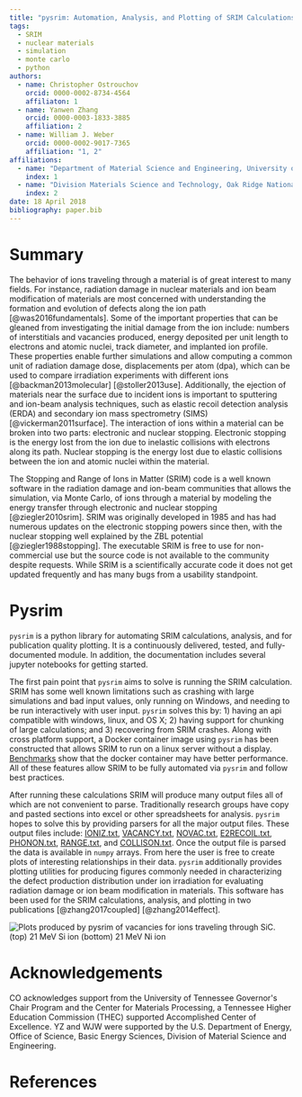 ```yaml
---
title: "pysrim: Automation, Analysis, and Plotting of SRIM Calculations"
tags:
  - SRIM
  - nuclear materials
  - simulation
  - monte carlo
  - python
authors:
  - name: Christopher Ostrouchov
    orcid: 0000-0002-8734-4564
    affiliaton: 1
  - name: Yanwen Zhang
    orcid: 0000-0003-1833-3885
    affiliation: 2
  - name: William J. Weber
    orcid: 0000-0002-9017-7365
    affiliation: "1, 2"
affiliations:
  - name: "Department of Material Science and Engineering, University of Tennessee"
    index: 1
  - name: "Division Materials Science and Technology, Oak Ridge National Laboratory"
    index: 2
date: 18 April 2018
bibliography: paper.bib
---
```


# Summary

The behavior of ions traveling through a material is of great interest
to many fields. For instance, radiation damage in nuclear materials
and ion beam modification of materials are most concerned with
understanding the formation and evolution of defects along the ion
path [@was2016fundamentals]. Some of the important properties that can
be gleaned from investigating the initial damage from the ion include:
numbers of interstitials and vacancies produced, energy deposited per
unit length to electrons and atomic nuclei, track diameter, and
implanted ion profile. These properties enable further simulations and
allow computing a common unit of radiation damage dose, displacements
per atom (dpa), which can be used to compare irradiation experiments
with different ions [@backman2013molecular]
[@stoller2013use]. Additionally, the ejection of materials near the
surface due to incident ions is important to sputtering and ion-beam
analysis techniques, such as elastic recoil detection analysis (ERDA)
and secondary ion mass spectrometry (SIMS)
[@vickerman2011surface]. The interaction of ions within a material can
be broken into two parts: electronic and nuclear stopping. Electronic
stopping is the energy lost from the ion due to inelastic collisions
with electrons along its path. Nuclear stopping is the energy lost due
to elastic collisions between the ion and atomic nuclei within the
material.

The Stopping and Range of Ions in Matter (SRIM) code is a well known
software in the radiation damage and ion-beam communities that allows
the simulation, via Monte Carlo, of ions through a material by
modeling the energy transfer through electronic and nuclear stopping
[@ziegler2010srim]. SRIM was originally developed in 1985 and has had
numerous updates on the electronic stopping powers since then, with
the nuclear stopping well explained by the ZBL potential
[@ziegler1988stopping]. The executable SRIM is free to use for
non-commercial use but the source code is not available to the
community despite requests. While SRIM is a scientifically accurate
code it does not get updated frequently and has many bugs from a
usability standpoint.

# Pysrim

`pysrim` is a python library for automating SRIM calculations,
analysis, and for publication quality plotting. It is a continuously
delivered, tested, and fully-documented module. In addition, the
documentation includes several jupyter notebooks for getting started.

The first pain point that `pysrim` aims to solve is running the SRIM
calculation. SRIM has some well known limitations such as crashing
with large simulations and bad input values, only running on Windows,
and needing to be run interactively with user input. `pysrim` solves
this by: 1) having an api compatible with windows, linux, and OS X; 2)
having support for chunking of large calculations; and 3) recovering
from SRIM crashes. Along with cross platform support, a Docker
container image using `pysrim` has been constructed that allows SRIM
to run on a linux server without a
display. [Benchmarks](https://pysrim.readthedocs.io/en/latest/benchmarks.html)
show that the docker container may have better performance. All of
these features allow SRIM to be fully automated via `pysrim` and
follow best practices.

After running these calculations SRIM will produce many output files
all of which are not convenient to parse. Traditionally research
groups have copy and pasted sections into excel or other spreadsheets
for analysis. `pysrim` hopes to solve this by providing parsers for
all the major output files. These output files include:
[IONIZ.txt](https://pysrim.readthedocs.io/en/latest/source/srim.html#srim.output.Ioniz),
[VACANCY.txt](https://pysrim.readthedocs.io/en/latest/source/srim.html#srim.output.Vacancy),
[NOVAC.txt](https://pysrim.readthedocs.io/en/latest/source/srim.html#srim.output.NoVacancy),
[E2RECOIL.txt](https://pysrim.readthedocs.io/en/latest/source/srim.html#srim.output.EnergyToRecoils),
[PHONON.txt](https://pysrim.readthedocs.io/en/latest/source/srim.html#srim.output.Phonons),
[RANGE.txt](https://pysrim.readthedocs.io/en/latest/source/srim.html#srim.output.Range),
and
[COLLISON.txt](https://pysrim.readthedocs.io/en/latest/source/srim.html#srim.output.Collision). Once
the output file is parsed the data is available in `numpy`
arrays. From here the user is free to create plots of interesting
relationships in their data. `pysrim` additionally provides plotting
utilities for producing figures commonly needed in characterizing the
defect production distribution under ion irradiation for evaluating
radiation damage or ion beam modification in materials. This software
has been used for the SRIM calculations, analysis, and plotting in two
publications [@zhang2017coupled] [@zhang2014effect].

![Plots produced by `pysrim` of vacancies for ions traveling through
$SiC$. (top) 21 MeV $Si$ ion (bottom) 21 MeV $Ni$
ion](length-heatmap-log-cropped.png)

# Acknowledgements

CO acknowledges support from the University of Tennessee Governor's
Chair Program and the Center for Materials Processing, a Tennessee
Higher Education Commission (THEC) supported Accomplished Center of
Excellence. YZ and WJW were supported by the U.S. Department of
Energy, Office of Science, Basic Energy Sciences, Division of Material
Science and Engineering.

# References
